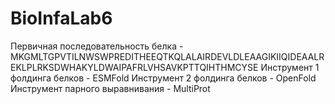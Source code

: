 # BioInfaLab6

Первичная последовательность белка - MKGMLTGPVTILNWSWPREDITHEEQTKQLALAIRDEVLDLEAAGIKIIQIDEAALREKLPLRKSDWHAKYLDWAIPAFRLVHSAVKPTTQIHTHMCYSE
Инструмент 1 фолдинга белков - ESMFold
Инструмент 2 фолдинга белков - OpenFold
Инструмент парного выравнивания - MultiProt

